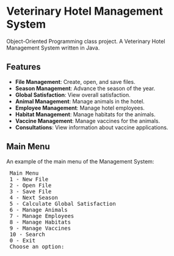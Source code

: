 # Veterinary Hotel Management System
Object-Oriented Programming class project. A Veterinary Hotel Management System written in Java.

## Features

- **File Management**: Create, open, and save files.
- **Season Management**: Advance the season of the year.
- **Global Satisfaction**: View overall satisfaction.
- **Animal Management**: Manage animals in the hotel.
- **Employee Management**: Manage hotel employees.
- **Habitat Management**: Manage habitats for the animals.
- **Vaccine Management**: Manage vaccines for the animals.
- **Consultations**: View information about vaccine applications.

## Main Menu

An example of the main menu of the Management System:
<pre>
 Main Menu
 1 - New File
 2 - Open File
 3 - Save File
 4 - Next Season
 5 - Calculate Global Satisfaction
 6 - Manage Animals
 7 - Manage Employees
 8 - Manage Habitats
 9 - Manage Vaccines
 10 - Search
 0 - Exit
 Choose an option: 
</pre>

